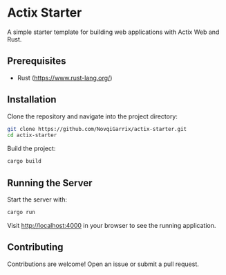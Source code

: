# Actix Starter

A simple starter template for building web applications with Actix Web and Rust.

## Prerequisites

- Rust (https://www.rust-lang.org/)

## Installation

Clone the repository and navigate into the project directory:
```bash
git clone https://github.com/NovqiGarrix/actix-starter.git
cd actix-starter
```

Build the project:
```bash
cargo build
```

## Running the Server

Start the server with:
```bash
cargo run
```

Visit [http://localhost:4000](http://localhost:4000) in your browser to see the running application.

## Contributing

Contributions are welcome! Open an issue or submit a pull request.